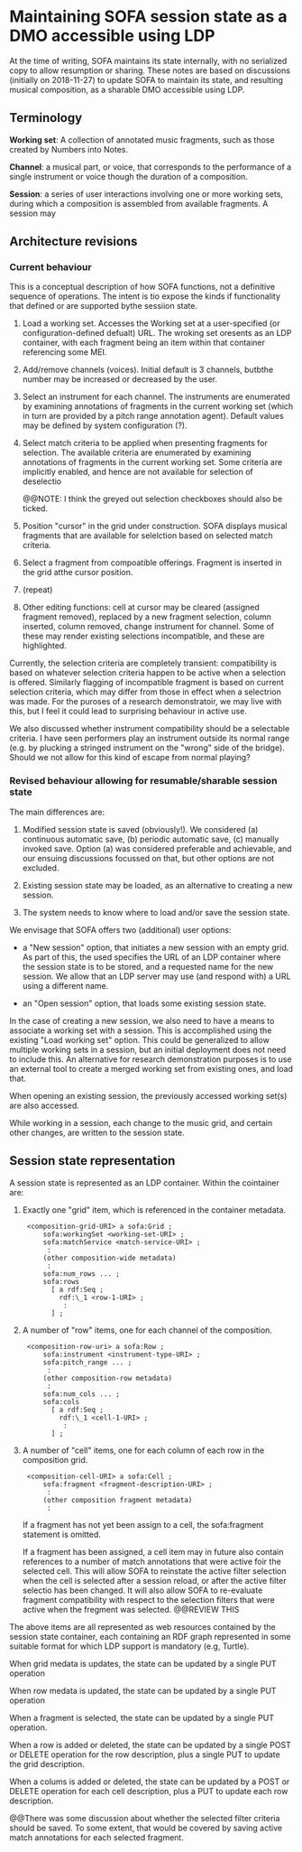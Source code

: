 # Maintaining SOFA session state as a DMO accessible using LDP

At the time of writing, SOFA maintains its state internally, with no serialized copy to allow resumption or sharing.  These notes are based on discussions (initially on 2018-11-27) to update SOFA to maintain its state, and resulting musical composition, as a sharable DMO accessible using LDP.


## Terminology

**Working set**: A collection of annotated music fragments, such as those created by Numbers into Notes.

**Channel**: a musical part, or voice, that corresponds to the performance of a single instrument or voice though the duration of a composition.

**Session**: a series of user interactions involving one or more working sets, during which a composition is assembled from available fragments.  A session may 


## Architecture revisions

### Current behaviour

This is a conceptual description of how SOFA functions, not a definitive sequence of operations.  The intent is tio expose the kinds if functionality that defined or are supported bythe sessiion state.

1. Load a working set.  Accesses the Working set at a user-specified (or configuration-defined defualt) URL.  The wroking set oresents as an LDP container, with each fragment being an item within that container referencing some MEI.

2. Add/remove channels (voices).  Initial default is 3 channels, butbthe number may be increased or decreased by the user.

3. Select an instrument for each channel.  The instruments are enumerated by examining annotations of fragments in the current working set (which in turn are provided by a pitch range annotation agent).  Default values may be defined by system configuration (?).

4. Select match criteria to be applied when presenting fragments for selection.  The available criteria are enumerated by examining annotations of fragments in the current working set.  Some criteria are implicitly enabled, and hence are not available for selection of deselectio

    @@NOTE: I think the greyed out selection checkboxes should also be ticked.

5. Position "cursor" in the grid under construction.  SOFA displays musical fragments that are available for selelction based on selected match criteria.

6. Select a fragment from compoatible offerings.  Fragment is inserted in the grid atthe cursor position.

7. (repeat)

8. Other editing functions:  cell at cursor may be cleared (assigned fragment removed), replaced by a new fragment selection, column inserted, column removed, change instrument for channel.  Some of these may render existing selections incompatible, and these are highlighted.


Currently, the selection criteria are completely transient:  compatibility is based on whatever selection criteria happen to be active when a selection is offered.  Similarly flagging of incompatible fragment is based on current selection criteria, which may differ from those in effect when a selectrion was made.  For the puroses of a research demonstratoir, we may live with this, but I feel it could lead to surprising behaviour in active use.

We also discussed whether instrument compatibility should be a selectable criteria.  I have seen performers play an instrument outside its normal range (e.g. by plucking a stringed instrument on the "wrong" side of the bridge).  Should we not allow for this kind of escape from normal playing?


### Revised behaviour allowing for resumable/sharable session state

The main differences are:

1. Modified session state is saved (obviously!).  We considered (a) continuous automatic save, (b) periodic automatic save, (c) manually invoked save.  Option (a) was considered preferable and achievable, and our ensuing discussions focussed on that, but other options are not excluded.

2. Existing session state may be loaded, as an alternative to creating a new session.

3. The system needs to know where to load and/or save the session state.  

We envisage that SOFA offers two (additional) user options:

- a "New session" option, that initiates a new session with an empty grid.  As part of this, the used specifies the URL of an LDP container where the session state is to be stored, and a requested name for the new session.  We allow that an LDP server may use (and respond with) a URL using a different name.

- an "Open session" option, that loads some existing session state.

In the case of creating a new session, we also need to have a means to associate a working set with a session.  This is accomplished using the existing "Load working set" option.  This could be generalized to allow multiple working sets in a session, but an initial deployment does not need to include this.  An alternative for research demonstration purposes is to use an external tool to create a merged working set from existing ones, and load that.

When opening an existing session, the previously accessed working set(s) are also accessed.

While working in a session, each change to the music grid, and certain other changes, are written to the session state.


## Session state representation

A session state is represented as an LDP container.  Within the cointainer are:

1. Exactly one "grid" item, which is referenced in the container metadata.

        <composition-grid-URI> a sofa:Grid ;
            sofa:workingSet <working-set-URI> ;
            sofa:matchService <match-service-URI> ;
             :
            (other composition-wide metadata)
             :
            sofa:num_rows ... ;
            sofa:rows 
              [ a rdf:Seq ;
                rdf:\_1 <row-1-URI> ;
                 :
              ] ;


2. A number of "row" items, one for each channel of the composition.

        <composition-row-uri> a sofa:Row ;
            sofa:instrument <instrument-type-URI> ;
            sofa:pitch_range ... ;
             :
            (other composition-row metadata)
             :
            sofa:num_cols ... ;
            sofa:cols
              [ a rdf:Seq ;
                rdf:\_1 <cell-1-URI> ;
                 :
              ] ;

3. A number of "cell" items, one for each column of each row in the composition grid.

        <composition-cell-URI> a sofa:Cell ;
            sofa:fragment <fragment-description-URI> ;
             :
            (other composition fragment metadata)
             :

    If a fragment has not yet been assign to a cell, the sofa:fragment statement is omitted.

    If a fragment has been assigned, a cell item may in future also contain references to a number of match annotations that were active foir the selected cell.  This will allow SOFA to reinstate the active filter selection when the cell is selected after a session reload, or after the active filter selectio has been changed.  It will also allow SOFA to re-evaluate fragment compatibility with respect to the selection filters that were active when the fregment was selected.  @@REVIEW THIS

The above items are all represented as web resources contained by the session state container, each containing an RDF graph represented in some suitable format for which LDP support is mandatory (e.g, Turtle).

When grid medata is updates, the state can be updated by a single PUT operation

When row medata is updated, the state can be updated by a single PUT operation

When a fragment is selected, the state can be updated by a single PUT operation.

When a row is added or deleted, the state can be updated by a single POST or DELETE operation for the row description, plus a single PUT to update the grid description.

When a colums is added or deleted, the state can be updated by a POST or DELETE operation for each cell description, plus a PUT to update each row description.

@@There was some discussion about whether the selected filter criteria should be saved.  To some extent, that would be covered by saving active match annotations for each selected fragment.


